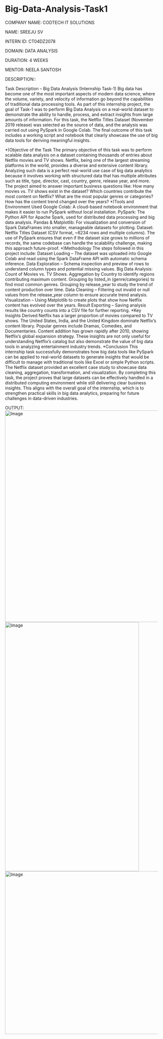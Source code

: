 # Big-Data-Analysis-Task1

COMPANY NAME: CODTECH IT SOLUTIONS

NAME: SREEJU SV

INTERN ID: CT04DZ2078

DOMAIN: DATA ANALYSIS

DURATION: 4 WEEKS

MENTOR: NEELA SANTOSH

DESCRIPTION::

Task Description – Big Data Analysis (Internship Task-1)
Big data has become one of the most important aspects of modern data science, where the volume, variety, and velocity of information go beyond the capabilities of traditional data processing tools. As part of this internship project, the goal of Task-1 was to perform Big Data Analysis on a real-world dataset to demonstrate the ability to handle, process, and extract insights from large amounts of information. For this task, the Netflix Titles Dataset (November 2019 release) was selected as the source of data, and the analysis was carried out using PySpark in Google Colab. The final outcome of this task includes a working script and notebook that clearly showcase the use of big data tools for deriving meaningful insights.

*)Objective of the Task
The primary objective of this task was to perform scalable data analysis on a dataset containing thousands of entries about Netflix movies and TV shows. Netflix, being one of the largest streaming platforms in the world, provides a diverse and extensive content library. Analyzing such data is a perfect real-world use case of big data analytics because it involves working with structured data that has multiple attributes such as title, type, director, cast, country, genre, release year, and more. The project aimed to answer important business questions like:
How many movies vs. TV shows exist in the dataset?
Which countries contribute the most content on Netflix?
What are the most popular genres or categories?
How has the content trend changed over the years?
*)Tools and Environment Used
Google Colab: A cloud-based notebook environment that makes it easier to run PySpark without local installation.
PySpark: The Python API for Apache Spark, used for distributed data processing and big data analysis.
Pandas & Matplotlib: For visualization and conversion of Spark DataFrames into smaller, manageable datasets for plotting.
Dataset: Netflix Titles Dataset (CSV format, ~6234 rows and multiple columns).
The use of PySpark ensures that even if the dataset size grows to millions of records, the same codebase can handle the scalability challenge, making this approach future-proof.
*)Methodology
The steps followed in this project include:
Dataset Loading – The dataset was uploaded into Google Colab and read using the Spark DataFrame API with automatic schema inference.
Data Exploration – Schema inspection and preview of rows to understand column types and potential missing values.
Big Data Analysis:
Count of Movies vs. TV Shows.
Aggregation by Country to identify regions contributing maximum content.
Grouping by listed_in (genre/categories) to find most common genres.
Grouping by release_year to study the trend of content production over time.
Data Cleaning – Filtering out invalid or null values from the release_year column to ensure accurate trend analysis.
Visualization – Using Matplotlib to create plots that show how Netflix content has evolved over the years.
Result Exporting – Saving analysis results like country counts into a CSV file for further reporting.
*Key Insights Derived
     Netflix has a larger proportion of movies compared to TV shows.
The United States, India, and the United Kingdom dominate Netflix’s content library.
Popular genres include Dramas, Comedies, and Documentaries.
Content addition has grown rapidly after 2010, showing Netflix’s global expansion strategy.
These insights are not only useful for understanding Netflix’s catalog but also demonstrate the value of big data tools in analyzing entertainment industry trends.
*Conclusion
       This internship task successfully demonstrates how big data tools like PySpark can be applied to real-world datasets to generate insights that would be difficult to manage with traditional tools like Excel or simple Python scripts. The Netflix dataset provided an excellent case study to showcase data cleaning, aggregation, transformation, and visualization. By completing this task, the project proves that large datasets can be effectively handled in a distributed computing environment while still delivering clear business insights. This aligns with the overall goal of the internship, which is to strengthen practical skills in big data analytics, preparing for future challenges in data-driven industries.

OUTPUT:<img width="1768" height="695" alt="Image" src="https://github.com/user-attachments/assets/b483d79f-49dd-4709-ba95-fc28d843d894" />     
<img width="441" height="818" alt="Image" src="https://github.com/user-attachments/assets/307069f0-3563-4a1a-b1b4-a8c55b48c714" />
<img width="992" height="535" alt="Image" src="https://github.com/user-attachments/assets/db7ec922-e637-4b90-a0e9-d0862b7ef048" />

